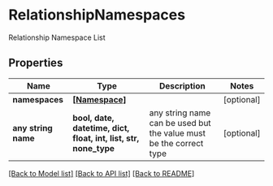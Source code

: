 # RelationshipNamespaces

Relationship Namespace List

## Properties
Name | Type | Description | Notes
------------ | ------------- | ------------- | -------------
**namespaces** | [**[Namespace]**](Namespace.md) |  | [optional] 
**any string name** | **bool, date, datetime, dict, float, int, list, str, none_type** | any string name can be used but the value must be the correct type | [optional]

[[Back to Model list]](../README.md#documentation-for-models) [[Back to API list]](../README.md#documentation-for-api-endpoints) [[Back to README]](../README.md)


